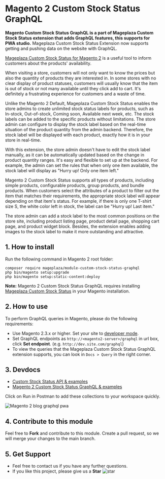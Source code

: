 # Magento 2 Custom Stock Status GraphQL

**Magento Custom Stock Status GraphQL is a part of Mageplaza Custom Stock Status extension that adds GraphQL features, this supports for PWA studio.** Mageplaza Custom Stock Status Extension now supports getting and pushing data on the website with GraphQL.

[Mageplaza Custom Stock Status for Magento 2](https://www.mageplaza.com/magento-2-custom-stock-status/) is a useful tool to inform customers about the products' availability. 

When visiting a store, customers will not only want to know the prices but also the quantity of products they are interested in. In some stores with no clear display of product statuses, customers will usually know that the item is out of stock or not many available until they click add to cart. It's definitely a frustrating experience for customers and a waste of time. 

Unlike the Magento 2 Default, Mageplaza Custom Stock Status enables the store admins to create unlimited stock status labels for products, such as In-stock, Out-of-stock, Coming soon, Available next week, etc. The stock labels can be added to the specific products without limitations. The store admin can configure to display the stock label based on the real-time situation of the product quantity from the admin backend. Therefore, the stock label will be displayed with each product, exactly how it is in your store in real-time. 

With this extension, the store admin doesn't have to edit the stock label manually, as it can be automatically updated based on the change in product quantity ranges. It's easy and flexible to set up at the backend. For example, the admin can set the rules that when only one item available, the stock label will display as "Hurry up! Only one item left."

Magento 2 Custom Stock Status supports all types of products, including simple products, configurable products, group products, and bundle products. When customers select the attributes of a product to filter out the item that matches their requirements, the appropriate stock label will appear depending on that item's status. For example, if there is only one T-shirt size S, the white color left in stock, the label can be "Hurry up! Last item."

The store admin can add a stock label to the most common positions on the store site, including product listing page, product detail page, shopping cart page, and product widget block. Besides, the extension enables adding images to the stock label to make it more outstanding and attractive. 

## 1. How to install

Run the following command in Magento 2 root folder:

```
composer require mageplaza/module-custom-stock-status-graphql
php bin/magento setup:upgrade
php bin/magento setup:static-content:deploy
```

**Note:** Magento 2 Custom Stock Status GraphQL requires installing [Mageplaza Custom Stock Status](https://www.mageplaza.com/magento-2-custom-stock-status/) in your Magento installation. 

## 2. How to use

To perform GraphQL queries in Magento, please do the following requirements: 
- Use Magento 2.3.x or higher. Set your site to [developer mode](https://www.mageplaza.com/devdocs/enable-disable-developer-mode-magento-2.html).
- Set GraphQL endpoints as `http://<magento2-server>/graphql` in url box, click **Set endpoint**. 
(e.g. `http://dev.site.com/graphql`)
- To view the queries that the Mageplaza Custom Stock Status GraphQL extension supports, you can look in `Docs > Query` in the right corner. 

## 3. Devdocs

- [Custom Stock Status API & examples](https://documenter.getpostman.com/view/10589000/SzfCVSAQ?version=latest)
- [Magento 2 Custom Stock Status GraphQL & examples](https://documenter.getpostman.com/view/10589000/SzfDvjfh?version=latest)

Click on Run in Postman to add these collections to your workspace quickly. 

![Magento 2 blog graphql pwa](https://i.imgur.com/lhsXlUR.gif)

## 4. Contribute to this module 

Feel free to **Fork** and contribute to this module. Create a pull request, so we will merge your changes to the main branch. 

## 5. Get Support 

- Feel free to contact us if you have any further questions. 
- If you like this project, please give us a **Star** ![star](https://i.imgur.com/S8e0ctO.png)

